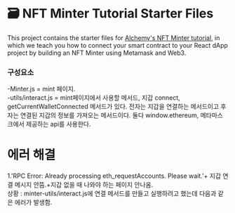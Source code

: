 # 🗃 NFT Minter Tutorial Starter Files<br>

This project contains the starter files for [Alchemy's NFT Minter tutorial](https://docs.alchemyapi.io/alchemy/tutorials/nft-minter), in which we teach you how to connect your smart contract to your React dApp project by building an NFT Minter using Metamask and Web3.<br>

### 구성요소<br>
-Minter.js = mint 페이지.<br>
-utils/interact.js = mint페이지에서 사용할 메서드, 지갑 connect, getCurrentWalletConnected 메서드가 있다. 전자는 지갑을 연결하는 메서드이고 후자는 연결된 지갑의 정보를 가져오는 메서드이다. 둘다 window.ethereum, 메타마스크에서 제공하는 api를 사용한다.<br>


# 에러 해결<br>
1.'RPC Error: Already processing eth_requestAccounts. Please wait.'+ 지갑 연결 메시지 안뜸.+지갑 없을 때 나와야 하는 페이지 안나옴.<br>
상황 : minter-utils/interact.js에 연결 메서드를 만들고 실행하려고 했는데 다음과 같은 에러가 발생함.<br>


